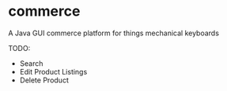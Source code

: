 # commerce
A Java GUI commerce platform for things mechanical keyboards 

TODO:
- Search
- Edit Product Listings
- Delete Product